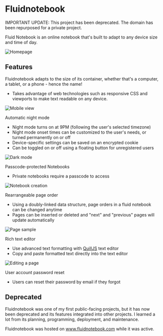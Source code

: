 # Fluidnotebook

IMPORTANT UPDATE: This project has been deprecated. The domain has been repurposed for a private project.

Fluid Notebook is an online notebook that's built to adapt to any device size and time of day.

![Homepage](https://github.com/daryl-sen/fluidnotebook/blob/master/demoImages/desktop.png?raw=true)

## Features
Fluidnotebook adapts to the size of its container, whether that's a computer, a tablet, or a phone - hence the name!
* Takes advantage of web technologies such as responsive CSS and viewports to make text readable on any device.

![Mobile view](https://github.com/daryl-sen/fluidnotebook/blob/master/demoImages/mobile.png?raw=true)

Automatic night mode
* Night mode turns on at 9PM (following the user's selected timezone)
* Night mode onset times can be customized to the user's needs, or turned permanently on or off
* Device-specific settings can be saved on an encrypted cookie
* Can be toggled on or off using a floating button for unregistered users

![Dark mode](https://github.com/daryl-sen/fluidnotebook/blob/master/demoImages/darkmode.png?raw=true)



Passcode-protected Notebooks
* Private notebooks require a passcode to access

![Notebook creation](https://github.com/daryl-sen/fluidnotebook/blob/master/demoImages/createnew.png?raw=true)


Rearrangeable page order
* Using a doubly-linked data structure, page orders in a fluid notebook can be changed anytime
* Pages can be inserted or deleted and "next" and "previous" pages will update automatically

![Page sample](https://github.com/daryl-sen/fluidnotebook/blob/master/demoImages/testpage.png?raw=true)


Rich text editor
* Use advanced text formatting with <a href="https://quilljs.com/">QuillJS</a> text editor
* Copy and paste formatted text directly into the text editor

![Editing a page](https://github.com/daryl-sen/fluidnotebook/blob/master/demoImages/editingpage.png?raw=true)

User account password reset
* Users can reset their password by email if they forgot


## Deprecated
Fluidnotebook was one of my first public-facing projects, but it has now been deprecated and its features integrated into other projects. I learned a lot from its planning, programming, deployment, and maintenance.

Fluidnotebook was hosted on www.fluidnotebook.com while it was active.
